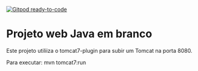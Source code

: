 [![Gitpod ready-to-code](https://img.shields.io/badge/Gitpod-ready--to--code-blue?logo=gitpod)](https://gitpod.io/#https://ronefb@bitbucket.org/ronefb/aluguel-projetoweb)

# Projeto web Java em branco
Este projeto utiliiza o tomcat7-plugin para subir um Tomcat na porta 8080.


Para executar: mvn tomcat7:run
